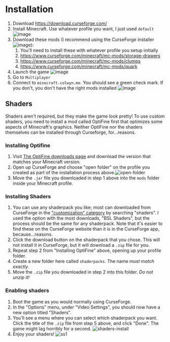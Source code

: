 # Installation
1. Download <https://download.curseforge.com/>
2. Install Minecraft. Use whatever profile you want, I just used `default`
![image](https://user-images.githubusercontent.com/1448727/172022470-6ee36925-9588-4897-9a36-23351c02aeb2.png)
3. Download these mods (I recommend using the CurseForge installer ![image](https://user-images.githubusercontent.com/1448727/172022492-83054098-09b1-4466-b89c-721208e68341.png)):
   1. You'll need to install these with whatever profile you setup initially
   2. <https://www.curseforge.com/minecraft/mc-mods/storage-drawers>
   3. <https://www.curseforge.com/minecraft/mc-mods/clumps>
   4. <https://www.curseforge.com/minecraft/mc-mods/quark>
4. Launch the game
![image](https://user-images.githubusercontent.com/1448727/172022538-853d3df9-bbe4-401d-abaa-466a2806c0e0.png)
5. Go to `Multiplayer`
6. Connect to `minecraft.colwyn.me`. You should see a green check mark. If you don't, you don't have the right mods installed
![image](https://user-images.githubusercontent.com/1448727/172022580-407c3eb9-36db-405d-8100-356adf74490f.png)
## Shaders
Shaders aren't required, but they make the game look pretty! To use custom shaders, you need to install a mod called OptiFine first that optimizes some aspects of Minecraft's graphics. Neither OptiFine nor the shaders themselves can be installed through Curseforge, for...reasons.
### Installing Optifine
1. Visit [The OptiFine downloads page](https://optifine.net/downloads) and download the version that matches your Minecraft version.
2. Open up CurseForge and choose "open folder" on the profile you created as part of the installation process above.![open-folder](https://user-images.githubusercontent.com/4924494/172025789-08eeb5e4-d668-432c-8fa0-0bc4ec3e4f16.png)
3. Move the `.jar` file you downloaded in step 1 above into the `mods` folder inside your Minecraft profile.
### Installing Shaders
1. You can use any shaderpack you like; most can downloaded from CurseForge in the ["customization" category](https://www.curseforge.com/minecraft/customization) by searching "shaders". I used the option with the most downloads, "BSL Shaders", but the process should be the same for any shaderpack. Note that it's easier to find these on the CurseForge website than it is in the CurseForge app, because...reasons.
2. Click the download button on the shaderpack that you chose. This will not install it in CurseForge, but it will download a `.zip` file for you.
3. Repeat step 2 from "Installing OptiFine" above, opening up your profile folder.
4. Create a new folder here called `shaderpacks`. The name *must match exactly*.
5. Move the `.zip` file you downloaded in step 2 into this folder. *Do not unzip it!*
### Enabling shaders
1. Boot the game as you would normally using CurseForge.
2. In the "Options" menu, under "Video Settings", you should now have a new option titled "Shaders".
3. You'll see a menu where you can select which shaderpack you want. Click the title of the `.zip` file from step 5 above, and click "Done". The game might lag horribly for a second.
![shaders-install](https://user-images.githubusercontent.com/4924494/172025999-1f54a59b-1ab0-46e1-ae4f-ce0d78305309.png)
4. Enjoy your shaders!
![ss1](https://user-images.githubusercontent.com/4924494/172026063-8104bacc-317c-4bf0-965d-5ee8dedc1c98.jpg)
